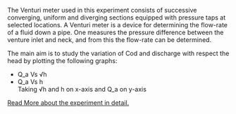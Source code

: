 The Venturi meter used in this experiment consists of successive converging, uniform and diverging sections equipped with pressure taps at selected locations.
A Venturi meter is a device for determining the flow-rate of a fluid down a pipe. One measures the pressure difference between the venture inlet and neck, and from this the flow-rate can be determined. 

The main aim is to study the variation of Cod and discharge with respect the head by plotting the following graphs:
- Q_a Vs √h
- Q_a Vs h  
Taking √h and h on x-axis and Q_a on y-axis  


[Read More about the experiment in detail.](docs/2.Venturi_meter.pdf)
